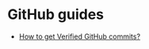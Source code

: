 # GitHub guides
- [How to get Verified GitHub commits?](https://github.com/sayyid5416/Guides-repo/wiki/How-to-get-verified-GitHub-commits-(GPG))
